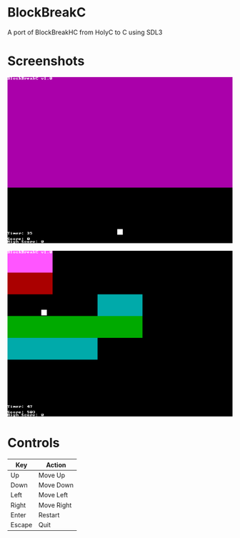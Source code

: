 # BlockBreakC
A port of BlockBreakHC from HolyC to C using SDL3

# Screenshots

![screenshot1](images/Screenshot1.png "Screenshot 1")

![screenshot2](images/Screenshot2.png "Screenshot 2")

# Controls

| Key            | Action     |
| -------------- | ---------- |
| Up             | Move Up    |
| Down           | Move Down  |
| Left           | Move Left  |
| Right          | Move Right |
| Enter          | Restart    |
| Escape         | Quit       |